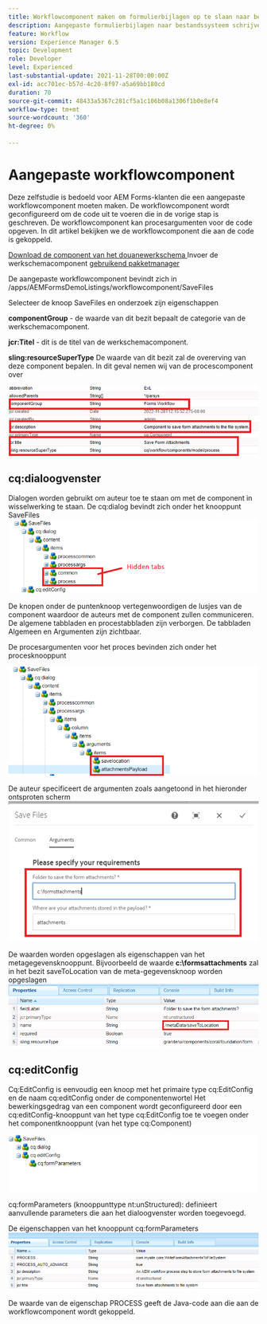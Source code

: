```yaml
---
title: Workflowcomponent maken om formulierbijlagen op te slaan naar bestandssysteem
description: Aangepaste formulierbijlagen naar bestandssysteem schrijven met behulp van een aangepaste workflowcomponent
feature: Workflow
version: Experience Manager 6.5
topic: Development
role: Developer
level: Experienced
last-substantial-update: 2021-11-28T00:00:00Z
exl-id: acc701ec-b57d-4c20-8f97-a5a69bb180cd
duration: 70
source-git-commit: 48433a5367c281cf5a1c106b08a1306f1b0e8ef4
workflow-type: tm+mt
source-wordcount: '360'
ht-degree: 0%

---
```


# Aangepaste workflowcomponent

Deze zelfstudie is bedoeld voor AEM Forms-klanten die een aangepaste workflowcomponent moeten maken. De workflowcomponent wordt geconfigureerd om de code uit te voeren die in de vorige stap is geschreven. De workflowcomponent kan procesargumenten voor de code opgeven. In dit artikel bekijken we de workflowcomponent die aan de code is gekoppeld.


[ Download de component van het douanewerkschema ](assets/saveFiles.zip)
Invoer de werkschemacomponent [ gebruikend pakketmanager ](http://localhost:4502/crx/packmgr/index.jsp)

De aangepaste workflowcomponent bevindt zich in /apps/AEMFormsDemoListings/workflowcomponent/SaveFiles

Selecteer de knoop SaveFiles en onderzoek zijn eigenschappen

**componentGroup** - de waarde van dit bezit bepaalt de categorie van de werkschemacomponent.

**jcr:Titel** - dit is de titel van de werkschemacomponent.

**sling:resourceSuperType** De waarde van dit bezit zal de overerving van deze component bepalen. In dit geval nemen wij van de procescomponent over


![ component-eigenschappen ](assets/component-properties1.png)

## cq:dialoogvenster

Dialogen worden gebruikt om auteur toe te staan om met de component in wisselwerking te staan. De cq:dialog bevindt zich onder het knooppunt SaveFiles
![ cq-dialoog ](assets/cq-dialog.png)

De knopen onder de puntenknoop vertegenwoordigen de lusjes van de component waardoor de auteurs met de component zullen communiceren. De algemene tabbladen en procestabbladen zijn verborgen. De tabbladen Algemeen en Argumenten zijn zichtbaar.

De procesargumenten voor het proces bevinden zich onder het procesknooppunt

![ proces-args ](assets/process-arguments.png)

De auteur specificeert de argumenten zoals aangetoond in het hieronder ontsproten scherm
![ werkschema-component ](assets/custom-workflow-component.png)

De waarden worden opgeslagen als eigenschappen van het metagegevensknooppunt. Bijvoorbeeld de waarde **c:\formsattachments** zal in het bezit saveToLocation van de meta-gegevensknoop worden opgeslagen
![ sparen-plaats ](assets/save-to-location.png)

## cq:editConfig

Cq:EditConfig is eenvoudig een knoop met het primaire type cq:EditConfig en de naam cq:editConfig onder de componentenwortel
Het bewerkingsgedrag van een component wordt geconfigureerd door een cq:editConfig-knooppunt van het type cq:EditConfig toe te voegen onder het componentknooppunt (van het type cq:Component)

![ geef-config uit ](assets/cq-edit-config.png)

cq:formParameters (knooppunttype nt:unStructured): definieert aanvullende parameters die aan het dialoogvenster worden toegevoegd.


De eigenschappen van het knooppunt cq:formParameters
![ van-parameters-eigenschappen ](assets/form-parameters-properties.png)

De waarde van de eigenschap PROCESS geeft de Java-code aan die aan de workflowcomponent wordt gekoppeld.
